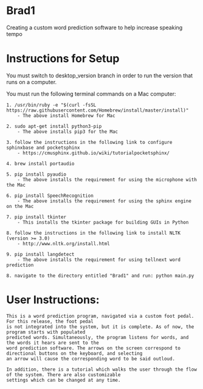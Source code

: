 # Brad1
Creating a custom word prediction software to help increase speaking tempo

# Instructions for Setup

You must switch to desktop_version branch in order to run the version that runs on a computer.

You must run the following terminal commands on a Mac computer:

	1. /usr/bin/ruby -e "$(curl -fsSL https://raw.githubusercontent.com/Homebrew/install/master/install)"
		- The above install Homebrew for Mac

	2. sudo apt-get install python3-pip
		- The above installs pip3 for the Mac

	3. follow the instructions in the following link to configure sphinxbase and pocketsphinx
		- https://cmusphinx.github.io/wiki/tutorialpocketsphinx/

	4. brew install portaudio

	5. pip install pyaudio
		- The above installs the requirement for using the microphone with the Mac

	6. pip install SpeechRecognition
		- The above installs the requirement for using the sphinx engine on the Mac

	7. pip install tkinter
		- This installs the tkinter package for building GUIs in Python
		
	8. follow the instructions in the following link to install NLTK (version >= 3.0)
		- http://www.nltk.org/install.html
	
	9. pip install langdetect
		- The above installs the requirement for using tellnext word prediction
			
	8. navigate to the directory entitled "Brad1" and run: python main.py

# User Instructions:

	This is a word prediction program, navigated via a custom foot pedal. For this release, the foot pedal
	is not integrated into the system, but it is complete. As of now, the program starts with populated
	predicted words. Simultaneously, the program listens for words, and the words it hears are sent to the
	word prediction software. The arrows on the screen correspond to directional buttons on the keyboard, and selecting
	an arrow will cause the corresponding word to be said outloud. 
	
	In addition, there is a tutorial which walks the user through the flow of the system. There are also customizable 
	settings which can be changed at any time. 




